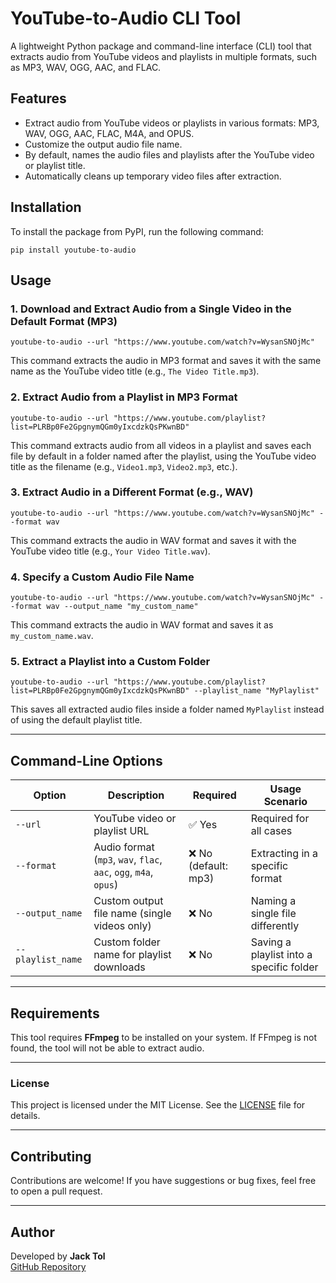 # YouTube-to-Audio CLI Tool

A lightweight Python package and command-line interface (CLI) tool that extracts audio from YouTube videos and playlists in multiple formats, such as MP3, WAV, OGG, AAC, and FLAC.

## Features

- Extract audio from YouTube videos or playlists in various formats: MP3, WAV, OGG, AAC, FLAC, M4A, and OPUS.
- Customize the output audio file name.
- By default, names the audio files and playlists after the YouTube video or playlist title.
- Automatically cleans up temporary video files after extraction.

## Installation

To install the package from PyPI, run the following command:

```
pip install youtube-to-audio
```

## Usage

### 1. Download and Extract Audio from a Single Video in the Default Format (MP3)

```
youtube-to-audio --url "https://www.youtube.com/watch?v=WysanSNOjMc"
```

This command extracts the audio in MP3 format and saves it with the same name as the YouTube video title (e.g., `The Video Title.mp3`).

### 2. Extract Audio from a Playlist in MP3 Format

```
youtube-to-audio --url "https://www.youtube.com/playlist?list=PLRBp0Fe2GpgnymQGm0yIxcdzkQsPKwnBD"
```

This command extracts audio from all videos in a playlist and saves each file by default in a folder named after the playlist, using the YouTube video title as the filename (e.g., `Video1.mp3`, `Video2.mp3`, etc.).

### 3. Extract Audio in a Different Format (e.g., WAV)

```
youtube-to-audio --url "https://www.youtube.com/watch?v=WysanSNOjMc" --format wav
```

This command extracts the audio in WAV format and saves it with the YouTube video title (e.g., `Your Video Title.wav`).

### 4. Specify a Custom Audio File Name

```
youtube-to-audio --url "https://www.youtube.com/watch?v=WysanSNOjMc" --format wav --output_name "my_custom_name"
```

This command extracts the audio in WAV format and saves it as `my_custom_name.wav`.

### 5. Extract a Playlist into a Custom Folder

```
youtube-to-audio --url "https://www.youtube.com/playlist?list=PLRBp0Fe2GpgnymQGm0yIxcdzkQsPKwnBD" --playlist_name "MyPlaylist"
```

This saves all extracted audio files inside a folder named `MyPlaylist` instead of using the default playlist title.

---

## Command-Line Options

| Option            | Description                                                      | Required             | Usage Scenario                           |
| ----------------- | ---------------------------------------------------------------- | -------------------- | ---------------------------------------- |
| `--url`           | YouTube video or playlist URL                                    | ✅ Yes               | Required for all cases                   |
| `--format`        | Audio format (`mp3`, `wav`, `flac`, `aac`, `ogg`, `m4a`, `opus`) | ❌ No (default: mp3) | Extracting in a specific format          |
| `--output_name`   | Custom output file name (single videos only)                     | ❌ No                | Naming a single file differently         |
| `--playlist_name` | Custom folder name for playlist downloads                        | ❌ No                | Saving a playlist into a specific folder |

---

## Requirements

This tool requires **FFmpeg** to be installed on your system. If FFmpeg is not found, the tool will not be able to extract audio.

---

### License

This project is licensed under the MIT License. See the [LICENSE](LICENSE) file for details.

---

## Contributing

Contributions are welcome! If you have suggestions or bug fixes, feel free to open a pull request.

---

## Author

Developed by **Jack Tol**  
[GitHub Repository](https://github.com/jack-tol/youtube-to-audio)
